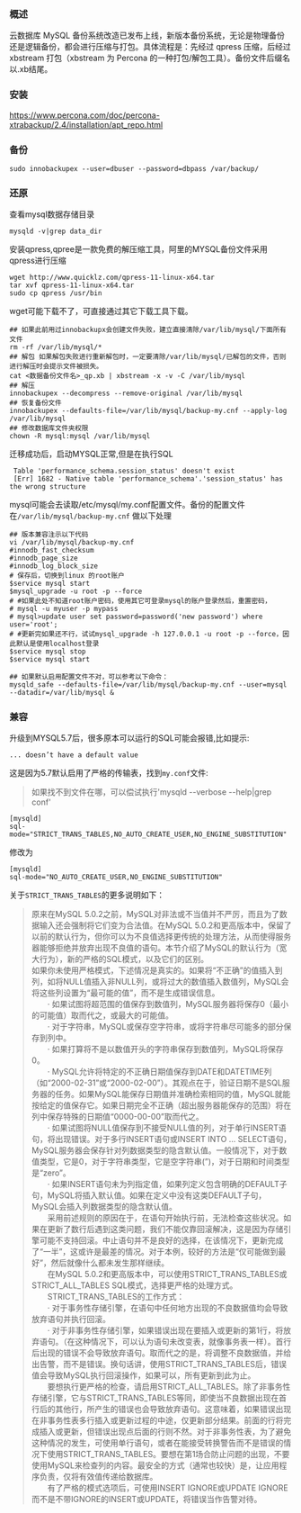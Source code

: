 ### 概述
云数据库 MySQL 备份系统改造已发布上线，新版本备份系统，无论是物理备份还是逻辑备份，都会进行压缩与打包。具体流程是：先经过 qpress 压缩，后经过 xbstream 打包（xbstream 为 Percona 的一种打包/解包工具）。备份文件后缀名以.xb结尾。

### 安装
https://www.percona.com/doc/percona-xtrabackup/2.4/installation/apt_repo.html

### 备份
```
sudo innobackupex --user=dbuser --password=dbpass /var/backup/
```

### 还原
查看mysql数据存储目录
```
mysqld -v|grep data_dir
```
安装qpress,qpree是一款免费的解压缩工具，阿里的MYSQL备份文件采用qpress进行压缩
```
wget http://www.quicklz.com/qpress-11-linux-x64.tar
tar xvf qpress-11-linux-x64.tar
sudo cp qpress /usr/bin
```
wget可能下载不了，可直接通过其它下载工具下载。
```
## 如果此前用过innobackupx会创建文件失败，建立直接清除/var/lib/mysql/下面所有文件
rm -rf /var/lib/mysql/*
## 解包 如果解包失败进行重新解包时，一定要清除/var/lib/mysql/已解包的文件，否则进行解压时会提示文件被损失。
cat <数据备份文件名>_qp.xb | xbstream -x -v -C /var/lib/mysql
## 解压
innobackupex --decompress --remove-original /var/lib/mysql
## 恢复备份文件
innobackupex --defaults-file=/var/lib/mysql/backup-my.cnf --apply-log /var/lib/mysql
## 修改数据库文件夹权限
chown -R mysql:mysql /var/lib/mysql
```
迁移成功后，启动MYSQL正常,但是在执行SQL
```
 Table 'performance_schema.session_status' doesn't exist
 [Err] 1682 - Native table 'performance_schema'.'session_status' has the wrong structure
```
mysql可能会去读取/etc/mysql/my.conf配置文件。备份的配置文件在`/var/lib/mysql/backup-my.cnf`
做以下处理
```
## 版本兼容注示以下代码
vi /var/lib/mysql/backup-my.cnf
#innodb_fast_checksum
#innodb_page_size
#innodb_log_block_size
# 保存后，切换到linux 的root账户
$service mysql start
$mysql_upgrade -u root -p --force
# #如果此处不知道root账户密码，使用其它可登录mysql的账户登录然后，重置密码，
# mysql -u myuser -p mypass
# mysql>update user set password=password('new password') where user='root';
# #更新完如果还不行，试试mysql_upgrade -h 127.0.0.1 -u root -p --force，因此默认是使用localhost登录
$service mysql stop
$service mysql start

## 如果默认启用配置文件不对，可以参考以下命令：
mysqld_safe --defaults-file=/var/lib/mysql/backup-my.cnf --user=mysql --datadir=/var/lib/mysql &
```

### 兼容
升级到MYSQL5.7后，很多原本可以运行的SQL可能会报错,比如提示:
```
... doesn’t have a default value
```
这是因为5.7默认启用了严格的传输表，找到`my.conf`文件:
> 如果找不到文件在哪，可以偿试执行'mysqld --verbose --help|grep conf'  

```
[mysqld]
sql-mode="STRICT_TRANS_TABLES,NO_AUTO_CREATE_USER,NO_ENGINE_SUBSTITUTION"
```
修改为
```
[mysqld]
sql-mode="NO_AUTO_CREATE_USER,NO_ENGINE_SUBSTITUTION"
```
关于`STRICT_TRANS_TABLES`的更多说明如下：  
  >  原来在MySQL 5.0.2之前，MySQL对非法或不当值并不严厉，而且为了数据输入还会强制将它们变为合法值。在MySQL 5.0.2和更高版本中，保留了以前的默认行为，但你可以为不良值选择更传统的处理方法，从而使得服务器能够拒绝并放弃出现不良值的语句。本节介绍了MySQL的默认行为（宽大行为），新的严格的SQL模式，以及它们的区别。  
    如果你未使用严格模式，下述情况是真实的。如果将“不正确”的值插入到列，如将NULL值插入非NULL列，或将过大的数值插入数值列，MySQL会将这些列设置为“最可能的值”，而不是生成错误信息。  
  　　· 如果试图将超范围的值保存到数值列，MySQL服务器将保存0（最小的可能值）取而代之，或最大的可能值。  
  　　· 对于字符串，MySQL或保存空字符串，或将字符串尽可能多的部分保存到列中。  
  　　· 如果打算将不是以数值开头的字符串保存到数值列，MySQL将保存0。  
  　　· MySQL允许将特定的不正确日期值保存到DATE和DATETIME列（如“2000-02-31”或“2000-02-00”）。其观点在于，验证日期不是SQL服务器的任务。如果MySQL能保存日期值并准确检索相同的值，MySQL就能按给定的值保存它。如果日期完全不正确（超出服务器能保存的范围）将在列中保存特殊的日期值“0000-00-00”取而代之。  
  　　· 如果试图将NULL值保存到不接受NULL值的列，对于单行INSERT语句，将出现错误。对于多行INSERT语句或INSERT INTO … SELECT语句，MySQL服务器会保存针对列数据类型的隐含默认值。一般情况下，对于数值类型，它是0，对于字符串类型，它是空字符串(”)，对于日期和时间类型是“zero”。  
  　　· 如果INSERT语句未为列指定值，如果列定义包含明确的DEFAULT子句，MySQL将插入默认值。如果在定义中没有这类DEFAULT子句，MySQL会插入列数据类型的隐含默认值。  
  　　采用前述规则的原因在于，在语句开始执行前，无法检查这些状况。如果在更新了数行后遇到这类问题，我们不能仅靠回滚解决，这是因为存储引擎可能不支持回滚。中止语句并不是良好的选择，在该情况下，更新完成了“一半”，这或许是最差的情况。对于本例，较好的方法是“仅可能做到最好”，然后就像什么都未发生那样继续。  
  　　在MySQL 5.0.2和更高版本中，可以使用STRICT_TRANS_TABLES或STRICT_ALL_TABLES SQL模式，选择更严格的处理方式。  
  　　STRICT_TRANS_TABLES的工作方式：  
  　　· 对于事务性存储引擎，在语句中任何地方出现的不良数据值均会导致放弃语句并执行回滚。  
  　　· 对于非事务性存储引擎，如果错误出现在要插入或更新的第1行，将放弃语句。（在这种情况下，可以认为语句未改变表，就像事务表一样）。首行后出现的错误不会导致放弃语句。取而代之的是，将调整不良数据值，并给出告警，而不是错误。换句话讲，使用STRICT_TRANS_TABLES后，错误值会导致MySQL执行回滚操作，如果可以，所有更新到此为止。  
  　　要想执行更严格的检查，请启用STRICT_ALL_TABLES。除了非事务性存储引擎，它与STRICT_TRANS_TABLES等同，即使当不良数据出现在首行后的其他行，所产生的错误也会导致放弃语句。这意味着，如果错误出现在非事务性表多行插入或更新过程的中途，仅更新部分结果。前面的行将完成插入或更新，但错误出现点后面的行则不然。对于非事务性表，为了避免这种情况的发生，可使用单行语句，或者在能接受转换警告而不是错误的情况下使用STRICT_TRANS_TABLES。要想在第1场合防止问题的出现，不要使用MySQL来检查列的内容。最安全的方式（通常也较快）是，让应用程序负责，仅将有效值传递给数据库。  
  　　有了严格的模式选项后，可使用INSERT IGNORE或UPDATE IGNORE而不是不带IGNORE的INSERT或UPDATE，将错误当作告警对待。  
